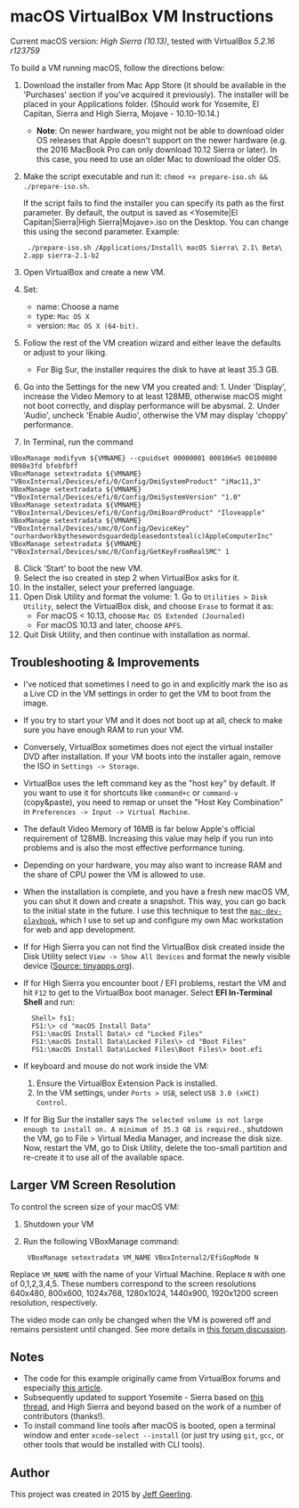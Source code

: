 # macOS VirtualBox VM Instructions

Current macOS version: *High Sierra (10.13)*, tested with VirtualBox *5.2.16 r123759*

To build a VM running macOS, follow the directions below:

  1. Download the installer from Mac App Store (it should be available in the 'Purchases' section if you've acquired it previously). The installer will be placed in your Applications folder. (Should work for Yosemite, El Capitan, Sierra and High Sierra, Mojave - 10.10-10.14.)
      - **Note**: On newer hardware, you might not be able to download older OS releases that Apple doesn't support on the newer hardware (e.g. the 2016 MacBook Pro can only download 10.12 Sierra or later). In this case, you need to use an older Mac to download the older OS.
  2. Make the script executable and run it: `chmod +x prepare-iso.sh && ./prepare-iso.sh`.

      If the script fails to find the installer you can specify its path as the first parameter. By default, the output is saved as <Yosemite|El Capitan|Sierra|High Sierra|Mojave>.iso on the Desktop. You can change this using the second parameter.
      Example:

          ./prepare-iso.sh /Applications/Install\ macOS Sierra\ 2.1\ Beta\ 2.app sierra-2.1-b2

  3. Open VirtualBox and create a new VM.
  4. Set:
      - name: Choose a name
      - type: `Mac OS X`
      - version: `Mac OS X (64-bit)`.
  5. Follow the rest of the VM creation wizard and either leave the defaults or adjust to your liking.
      - For Big Sur, the installer requires the disk to have at least 35.3 GB.
  6. Go into the Settings for the new VM you created and:
    1. Under 'Display', increase the Video Memory to at least 128MB, otherwise macOS might not boot correctly, and display performance will be abysmal.
    2. Under 'Audio', uncheck 'Enable Audio', otherwise the VM may display 'choppy' performance.
  7. In Terminal, run the command 
  ```VMNAME='Your VM name here'
VBoxManage modifyvm ${VMNAME} --cpuidset 00000001 000106e5 00100800 0098e3fd bfebfbff
VBoxManage setextradata ${VMNAME} "VBoxInternal/Devices/efi/0/Config/DmiSystemProduct" "iMac11,3"
VBoxManage setextradata ${VMNAME} "VBoxInternal/Devices/efi/0/Config/DmiSystemVersion" "1.0"
VBoxManage setextradata ${VMNAME} "VBoxInternal/Devices/efi/0/Config/DmiBoardProduct" "Iloveapple"
VBoxManage setextradata ${VMNAME} "VBoxInternal/Devices/smc/0/Config/DeviceKey" "ourhardworkbythesewordsguardedpleasedontsteal(c)AppleComputerInc"
VBoxManage setextradata ${VMNAME} "VBoxInternal/Devices/smc/0/Config/GetKeyFromRealSMC" 1
  ```
  8. Click 'Start' to boot the new VM.
  9. Select the iso created in step 2 when VirtualBox asks for it.
  10. In the installer, select your preferred language.
  11. Open Disk Utility and format the volume:
    1. Go to `Utilities > Disk Utility`, select the VirtualBox disk, and choose `Erase` to format it as:
      - For macOS < 10.13, choose `Mac OS Extended (Journaled)`
      - For macOS 10.13 and later, choose `APFS`.
  12. Quit Disk Utility, and then continue with installation as normal.


## Troubleshooting & Improvements

  - I've noticed that sometimes I need to go in and explicitly mark the iso as a Live CD in the VM settings in order to get the VM to boot from the image.
  - If you try to start your VM and it does not boot up at all, check to make sure you have enough RAM to run your VM.
  - Conversely, VirtualBox sometimes does not eject the virtual installer DVD after installation. If your VM boots into the installer again, remove the ISO in `Settings -> Storage`.
  - VirtualBox uses the left command key as the "host key" by default. If you want to use it for shortcuts like `command+c` or `command-v` (copy&paste), you need to remap or unset the "Host Key Combination" in `Preferences -> Input -> Virtual Machine`.
  - The default Video Memory of 16MB is far below Apple's official requirement of 128MB. Increasing this value may help if you run into problems and is also the most effective performance tuning.
  - Depending on your hardware, you may also want to increase RAM and the share of CPU power the VM is allowed to use.
  - When the installation is complete, and you have a fresh new macOS VM, you can shut it down and create a snapshot. This way, you can go back to the initial state in the future. I use this technique to test the [`mac-dev-playbook`](https://github.com/geerlingguy/mac-dev-playbook), which I use to set up and configure my own Mac workstation for web and app development.
  - If for High Sierra you can not find the VirtualBox disk created inside the Disk Utility select `View -> Show All Devices` and format the newly visible device ([Source: tinyapps.org](https://tinyapps.org/blog/mac/201710010700_high_sierra_disk_utility.html)).
  - If for High Sierra you encounter boot / EFI problems, restart the VM and hit `F12` to get to the VirtualBox boot manager. Select **EFI In-Terminal Shell** and run:

          Shell> fs1:
          FS1:\> cd "macOS Install Data"
          FS1:\macOS Install Data\> cd "Locked Files"
          FS1:\macOS Install Data\Locked Files\> cd "Boot Files"
          FS1:\macOS Install Data\Locked Files\Boot Files\> boot.efi

  - If keyboard and mouse do not work inside the VM:
    1. Ensure the VirtualBox Extension Pack is installed.
    2. In the VM settings, under `Ports > USB`, select `USB 3.0 (xHCI) Control`.
  - If for Big Sur the installer says `The selected volume is not large enough to install on. A minimum of 35.3 GB is required.`, shutdown the VM, go to File > Virtual Media Manager, and increase the disk size. Now, restart the VM, go to Disk Utility, delete the too-small partition and re-create it to use all of the available space.
## Larger VM Screen Resolution

To control the screen size of your macOS VM:

  1. Shutdown your VM
  2. Run the following VBoxManage command:

          VBoxManage setextradata VM_NAME VBoxInternal2/EfiGopMode N

Replace `VM_NAME` with the name of your Virtual Machine. Replace `N` with one of 0,1,2,3,4,5. These numbers correspond to the screen resolutions 640x480, 800x600, 1024x768, 1280x1024, 1440x900, 1920x1200 screen resolution, respectively.

The video mode can only be changed when the VM is powered off and remains persistent until changed. See more details in [this forum discussion](https://forums.virtualbox.org/viewtopic.php?f=22&t=54030).

## Notes

  - The code for this example originally came from VirtualBox forums and especially [this article](http://sqar.blogspot.de/2014/10/installing-yosemite-in-virtualbox.html).
  - Subsequently updated to support Yosemite - Sierra based on [this thread](https://forums.virtualbox.org/viewtopic.php?f=22&t=77068&p=358865&hilit=elCapitan+iso#p358865), and High Sierra and beyond based on the work of a number of contributors (thanks!).
  - To install command line tools after macOS is booted, open a terminal window and enter `xcode-select --install` (or just try using `git`, `gcc`, or other tools that would be installed with CLI tools).

## Author

This project was created in 2015 by [Jeff Geerling](https://www.jeffgeerling.com/).
